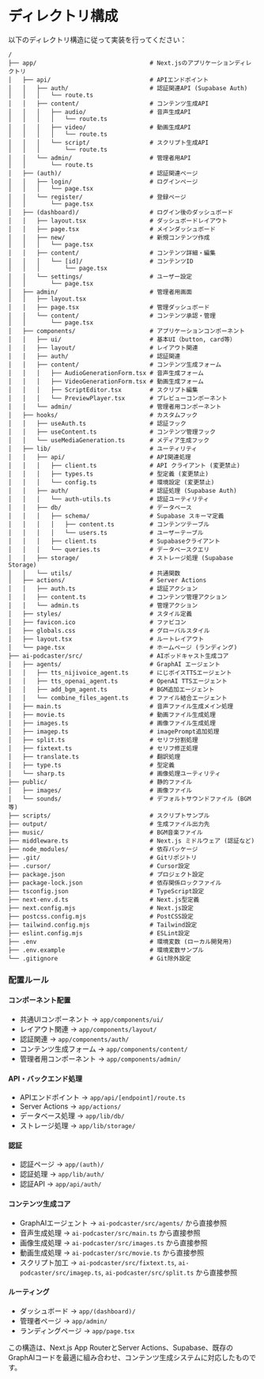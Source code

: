 # ディレクトリ構成

以下のディレクトリ構造に従って実装を行ってください：

```
/
├── app/                                # Next.jsのアプリケーションディレクトリ
│   ├── api/                            # APIエンドポイント
│   │   ├── auth/                       # 認証関連API (Supabase Auth)
│   │   │   └── route.ts
│   │   ├── content/                    # コンテンツ生成API
│   │   │   ├── audio/                  # 音声生成API
│   │   │   │   └── route.ts
│   │   │   ├── video/                  # 動画生成API
│   │   │   │   └── route.ts
│   │   │   └── script/                 # スクリプト生成API
│   │   │       └── route.ts
│   │   └── admin/                      # 管理者用API
│   │       └── route.ts
│   ├── (auth)/                         # 認証関連ページ
│   │   ├── login/                      # ログインページ
│   │   │   └── page.tsx
│   │   └── register/                   # 登録ページ
│   │       └── page.tsx
│   ├── (dashboard)/                    # ログイン後のダッシュボード
│   │   ├── layout.tsx                  # ダッシュボードレイアウト
│   │   ├── page.tsx                    # メインダッシュボード
│   │   ├── new/                        # 新規コンテンツ作成
│   │   │   └── page.tsx
│   │   ├── content/                    # コンテンツ詳細・編集
│   │   │   └── [id]/                   # コンテンツID
│   │   │       └── page.tsx
│   │   └── settings/                   # ユーザー設定
│   │       └── page.tsx
│   ├── admin/                          # 管理者用画面
│   │   ├── layout.tsx
│   │   ├── page.tsx                    # 管理ダッシュボード
│   │   └── content/                    # コンテンツ承認・管理
│   │       └── page.tsx
│   ├── components/                     # アプリケーションコンポーネント
│   │   ├── ui/                         # 基本UI（button, card等）
│   │   ├── layout/                     # レイアウト関連
│   │   ├── auth/                       # 認証関連
│   │   ├── content/                    # コンテンツ生成フォーム
│   │   │   ├── AudioGenerationForm.tsx # 音声生成フォーム
│   │   │   ├── VideoGenerationForm.tsx # 動画生成フォーム
│   │   │   ├── ScriptEditor.tsx        # スクリプト編集
│   │   │   └── PreviewPlayer.tsx       # プレビューコンポーネント
│   │   └── admin/                      # 管理者用コンポーネント
│   ├── hooks/                          # カスタムフック
│   │   ├── useAuth.ts                  # 認証フック
│   │   ├── useContent.ts               # コンテンツ管理フック
│   │   └── useMediaGeneration.ts       # メディア生成フック
│   ├── lib/                            # ユーティリティ
│   │   ├── api/                        # API関連処理
│   │   │   ├── client.ts               # API クライアント (変更禁止)
│   │   │   ├── types.ts                # 型定義 (変更禁止)
│   │   │   └── config.ts               # 環境設定 (変更禁止)
│   │   ├── auth/                       # 認証処理 (Supabase Auth)
│   │   │   └── auth-utils.ts           # 認証ユーティリティ
│   │   ├── db/                         # データベース
│   │   │   ├── schema/                 # Supabase スキーマ定義
│   │   │   │   ├── content.ts          # コンテンツテーブル
│   │   │   │   └── users.ts            # ユーザーテーブル
│   │   │   ├── client.ts               # Supabaseクライアント
│   │   │   └── queries.ts              # データベースクエリ
│   │   ├── storage/                    # ストレージ処理 (Supabase Storage)
│   │   └── utils/                      # 共通関数
│   ├── actions/                        # Server Actions
│   │   ├── auth.ts                     # 認証アクション
│   │   ├── content.ts                  # コンテンツ管理アクション
│   │   └── admin.ts                    # 管理アクション
│   ├── styles/                         # スタイル定義
│   ├── favicon.ico                     # ファビコン
│   ├── globals.css                     # グローバルスタイル
│   ├── layout.tsx                      # ルートレイアウト
│   └── page.tsx                        # ホームページ (ランディング)
├── ai-podcaster/src/                   # AIポッドキャスト生成コア
│   ├── agents/                         # GraphAI エージェント
│   │   ├── tts_nijivoice_agent.ts      # にじボイスTTSエージェント
│   │   ├── tts_openai_agent.ts         # OpenAI TTSエージェント
│   │   ├── add_bgm_agent.ts            # BGM追加エージェント
│   │   └── combine_files_agent.ts      # ファイル結合エージェント
│   ├── main.ts                         # 音声ファイル生成メイン処理
│   ├── movie.ts                        # 動画ファイル生成処理
│   ├── images.ts                       # 画像ファイル生成処理
│   ├── imagep.ts                       # imagePrompt追加処理
│   ├── split.ts                        # セリフ分割処理
│   ├── fixtext.ts                      # セリフ修正処理
│   ├── translate.ts                    # 翻訳処理
│   ├── type.ts                         # 型定義
│   └── sharp.ts                        # 画像処理ユーティリティ
├── public/                             # 静的ファイル
│   ├── images/                         # 画像ファイル
│   └── sounds/                         # デフォルトサウンドファイル (BGM等)
├── scripts/                            # スクリプトサンプル
├── output/                             # 生成ファイル出力先
├── music/                              # BGM音楽ファイル
├── middleware.ts                       # Next.js ミドルウェア (認証など)
├── node_modules/                       # 依存パッケージ
├── .git/                               # Gitリポジトリ
├── .cursor/                            # Cursor設定
├── package.json                        # プロジェクト設定
├── package-lock.json                   # 依存関係ロックファイル
├── tsconfig.json                       # TypeScript設定
├── next-env.d.ts                       # Next.js型定義
├── next.config.mjs                     # Next.js設定
├── postcss.config.mjs                  # PostCSS設定
├── tailwind.config.mjs                 # Tailwind設定
├── eslint.config.mjs                   # ESLint設定
├── .env                                # 環境変数 (ローカル開発用)
├── .env.example                        # 環境変数サンプル
└── .gitignore                          # Git除外設定
```

### 配置ルール

#### コンポーネント配置
- 共通UIコンポーネント → `app/components/ui/`
- レイアウト関連 → `app/components/layout/`
- 認証関連 → `app/components/auth/`
- コンテンツ生成フォーム → `app/components/content/`
- 管理者用コンポーネント → `app/components/admin/`

#### API・バックエンド処理
- APIエンドポイント → `app/api/[endpoint]/route.ts`
- Server Actions → `app/actions/`
- データベース処理 → `app/lib/db/`
- ストレージ処理 → `app/lib/storage/`

#### 認証
- 認証ページ → `app/(auth)/`
- 認証処理 → `app/lib/auth/`
- 認証API → `app/api/auth/`

#### コンテンツ生成コア
- GraphAIエージェント → `ai-podcaster/src/agents/` から直接参照
- 音声生成処理 → `ai-podcaster/src/main.ts` から直接参照
- 画像生成処理 → `ai-podcaster/src/images.ts` から直接参照
- 動画生成処理 → `ai-podcaster/src/movie.ts` から直接参照
- スクリプト加工 → `ai-podcaster/src/fixtext.ts`, `ai-podcaster/src/imagep.ts`, `ai-podcaster/src/split.ts` から直接参照

#### ルーティング
- ダッシュボード → `app/(dashboard)/`
- 管理者ページ → `app/admin/`
- ランディングページ → `app/page.tsx`

この構造は、Next.js App RouterとServer Actions、Supabase、既存のGraphAIコードを最適に組み合わせ、コンテンツ生成システムに対応したものです。